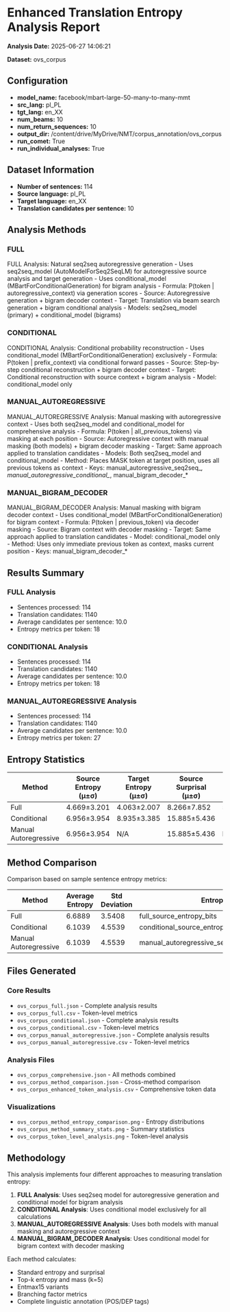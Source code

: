 # Enhanced Translation Entropy Analysis Report

**Analysis Date:** 2025-06-27 14:06:21

**Dataset:** ovs_corpus

## Configuration

- **model_name:** facebook/mbart-large-50-many-to-many-mmt
- **src_lang:** pl_PL
- **tgt_lang:** en_XX
- **num_beams:** 10
- **num_return_sequences:** 10
- **output_dir:** /content/drive/MyDrive/NMT/corpus_annotation/ovs_corpus
- **run_comet:** True
- **run_individual_analyses:** True

## Dataset Information

- **Number of sentences:** 114
- **Source language:** pl_PL
- **Target language:** en_XX
- **Translation candidates per sentence:** 10

## Analysis Methods

### FULL
FULL Analysis: Natural seq2seq autoregressive generation
            - Uses seq2seq_model (AutoModelForSeq2SeqLM) for autoregressive source analysis and target generation
            - Uses conditional_model (MBartForConditionalGeneration) for bigram analysis
            - Formula: P(token | autoregressive_context) via generation scores
            - Source: Autoregressive generation + bigram decoder context
            - Target: Translation via beam search generation + bigram conditional analysis
            - Models: seq2seq_model (primary) + conditional_model (bigrams)

### CONDITIONAL
CONDITIONAL Analysis: Conditional probability reconstruction
            - Uses conditional_model (MBartForConditionalGeneration) exclusively
            - Formula: P(token | prefix_context) via conditional forward passes
            - Source: Step-by-step conditional reconstruction + bigram decoder context
            - Target: Conditional reconstruction with source context + bigram analysis
            - Model: conditional_model only

### MANUAL_AUTOREGRESSIVE
MANUAL_AUTOREGRESSIVE Analysis: Manual masking with autoregressive context
            - Uses both seq2seq_model and conditional_model for comprehensive analysis
            - Formula: P(token | all_previous_tokens) via masking at each position
            - Source: Autoregressive context with manual masking (both models) + bigram decoder masking
            - Target: Same approach applied to translation candidates
            - Models: Both seq2seq_model and conditional_model
            - Method: Places MASK token at target position, uses all previous tokens as context
            - Keys: manual_autoregressive_seq2seq_*, manual_autoregressive_conditional_*, manual_bigram_decoder_*

### MANUAL_BIGRAM_DECODER
MANUAL_BIGRAM_DECODER Analysis: Manual masking with bigram decoder context
            - Uses conditional_model (MBartForConditionalGeneration) for bigram context
            - Formula: P(token | previous_token) via decoder masking
            - Source: Bigram context with decoder masking
            - Target: Same approach applied to translation candidates
            - Model: conditional_model only
            - Method: Uses only immediate previous token as context, masks current position
            - Keys: manual_bigram_decoder_*

## Results Summary

### FULL Analysis
- Sentences processed: 114
- Translation candidates: 1140
- Average candidates per sentence: 10.0
- Entropy metrics per token: 18

### CONDITIONAL Analysis
- Sentences processed: 114
- Translation candidates: 1140
- Average candidates per sentence: 10.0
- Entropy metrics per token: 18

### MANUAL_AUTOREGRESSIVE Analysis
- Sentences processed: 114
- Translation candidates: 1140
- Average candidates per sentence: 10.0
- Entropy metrics per token: 27

## Entropy Statistics

| Method | Source Entropy (μ±σ) | Target Entropy (μ±σ) | Source Surprisal (μ±σ) | Target Surprisal (μ±σ) |
|--------|---------------------|---------------------|----------------------|----------------------|
| Full | 4.669±3.201 | 4.063±2.007 | 8.266±7.852 | 5.409±7.358 |
| Conditional | 6.956±3.954 | 8.935±3.385 | 15.885±5.436 | 15.014±5.332 |
| Manual Autoregressive | 6.956±3.954 | N/A | 15.885±5.436 | N/A |

## Method Comparison

Comparison based on sample sentence entropy metrics:

| Method | Average Entropy | Std Deviation | Entropy Metric |
|--------|----------------|---------------|----------------|
| Full | 6.6889 | 3.5408 | full_source_entropy_bits |
| Conditional | 6.1039 | 4.5539 | conditional_source_entropy_bits |
| Manual Autoregressive | 6.1039 | 4.5539 | manual_autoregressive_seq2seq_source_entropy_bits |

## Files Generated

### Core Results
- `ovs_corpus_full.json` - Complete analysis results
- `ovs_corpus_full.csv` - Token-level metrics
- `ovs_corpus_conditional.json` - Complete analysis results
- `ovs_corpus_conditional.csv` - Token-level metrics
- `ovs_corpus_manual_autoregressive.json` - Complete analysis results
- `ovs_corpus_manual_autoregressive.csv` - Token-level metrics

### Analysis Files
- `ovs_corpus_comprehensive.json` - All methods combined
- `ovs_corpus_method_comparison.json` - Cross-method comparison
- `ovs_corpus_enhanced_token_analysis.csv` - Comprehensive token data

### Visualizations
- `ovs_corpus_method_entropy_comparison.png` - Entropy distributions
- `ovs_corpus_method_summary_stats.png` - Summary statistics
- `ovs_corpus_token_level_analysis.png` - Token-level analysis

## Methodology

This analysis implements four different approaches to measuring translation entropy:

1. **FULL Analysis**: Uses seq2seq model for autoregressive generation and conditional model for bigram analysis
2. **CONDITIONAL Analysis**: Uses conditional model exclusively for all calculations
3. **MANUAL_AUTOREGRESSIVE Analysis**: Uses both models with manual masking and autoregressive context
4. **MANUAL_BIGRAM_DECODER Analysis**: Uses conditional model for bigram context with decoder masking

Each method calculates:
- Standard entropy and surprisal
- Top-k entropy and mass (k=5)
- Entmax15 variants
- Branching factor metrics
- Complete linguistic annotation (POS/DEP tags)
